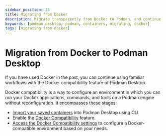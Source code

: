 ```yaml
---
sidebar_position: 25
title: Migrating from Docker
description: Migrate transparently from Docker to Podman, and continue using familiar workflows.
keywords: [podman desktop, podman, containers, migrating, docker]
tags: [migrating-from-docker]
---
```


# Migration from Docker to Podman Desktop

If you have used Docker in the past, you can continue using familiar workflows with the Docker compatibility feature of Podman Desktop.

Docker compatibility is a way to configure an environment in which you can run your Docker applications, commands, and tools on a Podman engine without reconfiguration. It encompasses these stages:

- [Import your saved containers](/docs/migrating-from-docker/importing-saved-containers) into Podman Desktop using CLI.
- Enable the [Docker Compatibility](/docs/migrating-from-docker/customizing-docker-compatibility#enable-docker-compatibility) feature.
- [Access the Docker Compatibility settings](/docs/migrating-from-docker/managing-docker-compatibility) to configure a Docker-compatible environment based on your needs.
